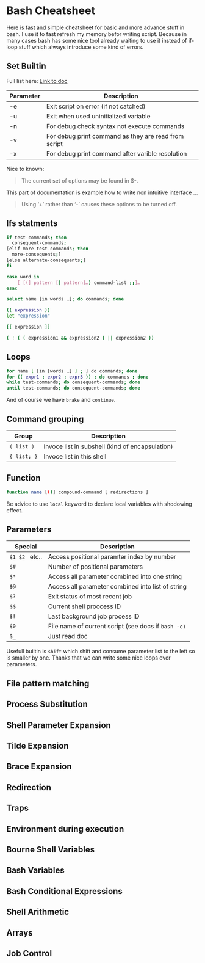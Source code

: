 # Bash Cheatsheet

Here is fast and simple cheatsheet for basic and more advance stuff in bash. I use it to fast refresh my memory befor writing script. Because in many cases bash has some nice tool already waiting to use it instead of if-loop stuff which always introduce some kind of errors.

## Set Builtin

Full list here: [Link to doc](https://www.gnu.org/software/bash/manual/html_node/The-Set-Builtin.html)

| Parameter  | Description |
| ------------- | ------------- |
| -e | Exit script on error (if not catched)  |
| -u | Exit when used uninitialized variable  |
| -n | For debug check syntax not execute commands |
| -v | For debug print command as they are read from script |
| -x | For debug print command after varible resolution |

Nice to known:
>The current set of options may be found in $-. 

This part of documentation is example how to write non intuitive interface ...
> Using ‘+’ rather than ‘-’ causes these options to be turned off.

## Ifs statments

``` bash
if test-commands; then
  consequent-commands;
[elif more-test-commands; then
  more-consequents;]
[else alternate-consequents;]
fi

```

``` bash
case word in
    [ [(] pattern [| pattern]…) command-list ;;]…
esac
```

``` bash
select name [in words …]; do commands; done
```

``` bash
(( expression ))
let "expression"
```

``` bash
[[ expression ]]
```

``` bash
( ! ( ( expression1 && expression2 ) || expression2 ))
```

## Loops

``` bash
for name [ [in [words …] ] ; ] do commands; done
for (( expr1 ; expr2 ; expr3 )) ; do commands ; done
while test-commands; do consequent-commands; done
until test-commands; do consequent-commands; done
```

And of course we have `brake` and `continue`.

## Command grouping

| Group  | Description |
| ------------- | ------------- |
| `( list )` | Invoce list in subshell (kind of encapsulation)  |
| `{ list; }` | Invoce list in this shell |

## Function

``` bash
function name [()] compound-command [ redirections ]
```

Be advice to use `local` keyword to declare local variables with shodowing effect.

## Parameters

| Special  | Description |
| ------------- | ------------- |
| `$1 $2 ` etc.. | Access positional paramter index by number  |
| `$#` | Number of positional parameters |
| `$*` | Access all parameter combined into one string |
| `$@` | Access all parameter combined into list of string |
| `$?` | Exit status of most recent job |
| `$$` | Current shell proccess ID |
| `$!` | Last background job process ID |
| `$0` | File name of current script (see docs if `bash -c)` |
| `$_` | Just read doc |

Usefull builtin is `shift` which shift and consume parameter list to the left so is smaller by one. Thanks that we can write some nice loops over parameters.

## File pattern matching

## Process Substitution

## Shell Parameter Expansion

## Tilde Expansion

## Brace Expansion

## Redirection

## Traps

## Environment during execution

## Bourne Shell Variables

## Bash Variables

## Bash Conditional Expressions

## Shell Arithmetic

## Arrays

## Job Control
